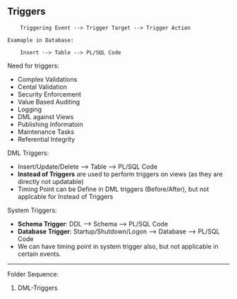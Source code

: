 ## Triggers
```
    Triggering Event --> Trigger Target --> Trigger Action

Examaple in Database:

    Insert --> Table --> PL/SQL Code
```
Need for triggers:
- Complex Validations 
- Cental Validation 
- Security Enforcement
- Value Based Auditing
- Logging
- DML against Views
- Publishing Informatoin
- Maintenance Tasks
- Referential Integrity

DML Triggers:
- Insert/Update/Delete --> Table --> PL/SQL Code
- __Instead of Triggers__ are used to perform triggers on views (as they are directly not updatable)
- Timing Point can be Define in DML triggers (Before/After), but not applcable for Instead of Triggers

System Triggers:
- __Schema Trigger__: DDL --> Schema --> PL/SQL Code
- __Database Trigger__: Startup/Shutdown/Logon --> Database --> PL/SQL Code
- We can have timing point in system trigger also, but not applicable in certain events.

-------------

Folder Sequence:
1. DML-Triggers

